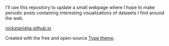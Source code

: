 I'll use this repository to update a small webpage where I hope to make periodic posts containing interesting visualizations of datasets I find around the web.

[nickstanisha.github.io](http://nickstanisha.github.io/)

Created with the free and open-source [Type theme](https://rohanchandra.github.io/project/type/).
